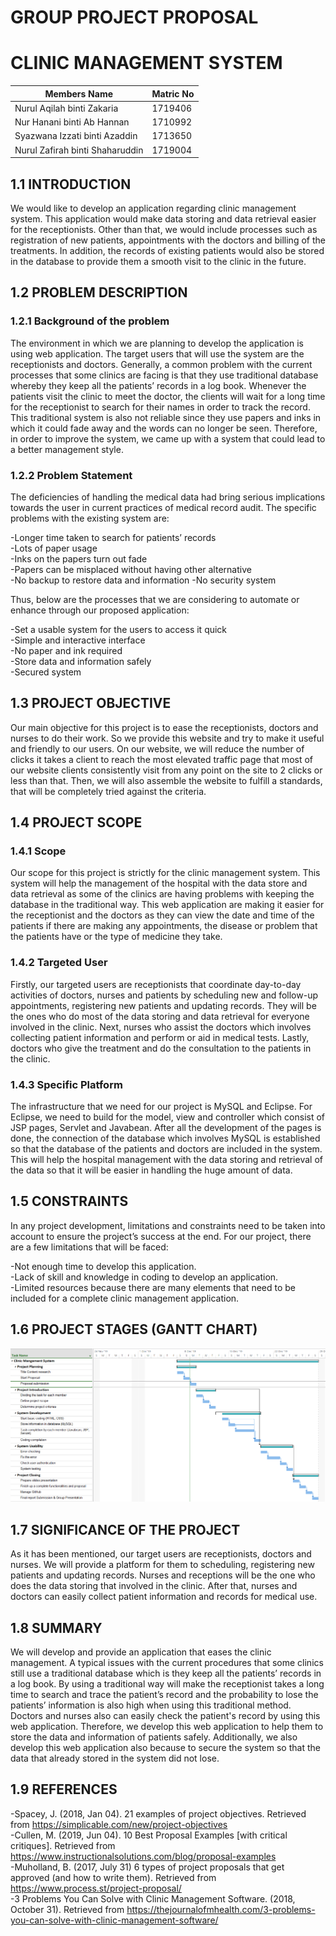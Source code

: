 # GROUP PROJECT PROPOSAL </br>
# CLINIC MANAGEMENT SYSTEM

Members Name  | Matric No
------------- | -------------
Nurul Aqilah binti Zakaria  | 1719406
Nur Hanani binti Ab Hannan  | 1710992
Syazwana Izzati binti Azaddin  | 1713650
Nurul Zafirah binti Shaharuddin  | 1719004


## 1.1 INTRODUCTION

We would like to develop an application regarding clinic management system. This application would make data storing and data retrieval easier for the receptionists. Other than that, we would include processes such as registration of new patients, appointments with the doctors and billing of the treatments. In addition, the records of existing patients would also be stored in the database to provide them a smooth visit to the clinic in the future.

## 1.2 PROBLEM DESCRIPTION
### 1.2.1 Background of the problem

The environment in which we are planning to develop the application is using web application. The target users that will use the system are the receptionists and doctors. Generally, a common problem with the current processes that some clinics are facing is that they use traditional database whereby they keep all the patients’ records in a log book. Whenever the patients visit the clinic to meet the doctor, the clients will wait for a long time for the receptionist to search for their names in order to track the record. This traditional system is also not reliable since they use papers and inks in which it could fade away and the words can no longer be seen. Therefore, in order to improve the system, we came up with a system that could lead to a better management style.

### 1.2.2 Problem Statement

The deficiencies of handling the medical data had bring serious implications towards the user in current practices of medical record audit. The specific problems with the existing system are:

-Longer time taken to search for patients’ records <br />
-Lots of paper usage <br />
-Inks on the papers turn out fade <br />
-Papers can be misplaced without having other alternative <br />
-No backup to restore data and information
-No security system

Thus, below are the processes that we are considering to automate or enhance through our proposed application:

-Set a usable system for the users to access it quick <br />
-Simple and interactive interface <br />
-No paper and ink required <br />
-Store data and information safely <br />
-Secured system

## 1.3 PROJECT OBJECTIVE

Our main objective for this project is to ease the receptionists, doctors and nurses to do their work. So we provide this website and try to make it useful and friendly to our users. On our website, we will reduce the number of clicks it takes a client to reach the most elevated traffic page that most of our website clients consistently visit from any point on the site to 2 clicks or less than that. Then, we will also assemble the website to fulfill a standards, that will be completely tried against the criteria.


## 1.4 PROJECT SCOPE
### 1.4.1 Scope

Our scope for this project is strictly for the  clinic management system. This system will help the management of the hospital with the data store and data retrieval as some of the clinics are having problems with keeping the database in the traditional way. This web application are making it easier for the receptionist and the doctors as they can view the date and time of the patients if there are making any appointments, the disease or problem that the patients have or the type of medicine they take. 


### 1.4.2 Targeted User

Firstly, our targeted users are receptionists that coordinate day-to-day activities of doctors, nurses and patients by scheduling new and follow-up appointments, registering new patients and updating records. They will be the ones who do most of the data storing and data retrieval for everyone involved in the clinic. Next, nurses who assist the doctors which involves collecting patient information and perform or aid in medical tests. Lastly, doctors who give the treatment and do the consultation to the patients in the clinic. 

### 1.4.3 Specific Platform

The infrastructure that we need for our project is MySQL and Eclipse. For Eclipse, we need to build for the model, view and controller which consist of JSP pages, Servlet and Javabean. After all the development of the pages is done, the connection of the database which involves MySQL is established so that the database of the patients and doctors are included in the system. This will help the hospital management with the data storing and retrieval of the data so that it will be easier in handling the huge amount of data.

## 1.5 CONSTRAINTS

In any project development, limitations and constraints need to be taken into account to ensure the project’s success at the end. For our project, there are a few limitations that will be faced: 

-Not enough time to develop this application. </br>
-Lack of skill and knowledge in coding to develop an application.  </br>
-Limited resources because there are many elements that need to be included for a complete clinic management application.

## 1.6 PROJECT STAGES (GANTT CHART)

![Gantt Chart](ClinicProject.png)


## 1.7 SIGNIFICANCE OF THE PROJECT

As it has been mentioned, our target users are receptionists, doctors and nurses. We will provide a platform for them to scheduling, registering new patients and updating records. Nurses and receptions will be the one who does the data storing that involved in the clinic. After that, nurses and doctors can easily collect patient information and records for medical use.

## 1.8 SUMMARY

We will develop and provide an application that eases the clinic management. A typical issues with the current procedures that some clinics still use a traditional database which is they keep all the patients’ records in a log book. By using a traditional way will make the receptionist takes a long time to search and trace the patient’s record and the probability to lose the patients’ information is also high when using this traditional method. Doctors and nurses also can easily check the patient's record by using this web application. Therefore, we develop this web application to help them to store the data and information of patients safely. Additionally, we also develop this web application also because to secure the system so that the data that already stored in the system did not lose.

## 1.9 REFERENCES

-Spacey, J. (2018, Jan 04). 21 examples of project objectives. Retrieved from https://simplicable.com/new/project-objectives <br />
-Cullen, M. (2019, Jun 04). 10 Best Proposal Examples [with critical critiques]. Retrieved from https://www.instructionalsolutions.com/blog/proposal-examples <br />
-Muholland, B. (2017, July 31) 6 types of project proposals that get approved (and how to write them). Retrieved from https://www.process.st/project-proposal/ <br />
-3 Problems You Can Solve with Clinic Management Software. (2018, October 31). Retrieved from https://thejournalofmhealth.com/3-problems-you-can-solve-with-clinic-management-software/ <br />

